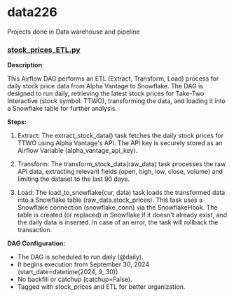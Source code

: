 # data226
Projects done in Data warehouse and pipeline

### [stock_prices_ETL.py](https://github.com/aditya-tekale-99/data226/blob/main/HW5/stock_prices_ETL.py)
**Description**:

This Airflow DAG performs an ETL (Extract, Transform, Load) process for daily stock price data from Alpha Vantage to Snowflake. The DAG is designed to run daily, retrieving the latest stock prices for Take-Two Interactive (stock symbol: TTWO), transforming the data, and loading it into a Snowflake table for further analysis.

**Steps:**
1. Extract: The extract_stock_data() task fetches the daily stock prices for TTWO using Alpha Vantage's API. The API key is securely stored as an Airflow Variable (alpha_vantage_api_key).
   
2. Transform: The transform_stock_data(raw_data) task processes the raw API data, extracting relevant fields (open, high, low, close, volume) and limiting the dataset to the last 90 days.

3. Load: The load_to_snowflake(cur, data) task loads the transformed data into a Snowflake table (raw_data.stock_prices). This task uses a Snowflake connection (snowflake_conn) via the SnowflakeHook. The table is created (or replaced) in Snowflake if it doesn't already exist, and the daily data is inserted. In case of an error, the task will rollback the transaction.

**DAG Configuration:**
- The DAG is scheduled to run daily (@daily).
- It begins execution from September 30, 2024 (start_date=datetime(2024, 9, 30)).
- No backfill or catchup (catchup=False).
- Tagged with stock_prices and ETL for better organization.

